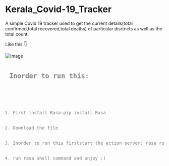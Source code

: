 # Kerala_Covid-19_Tracker
A simple Covid 19 tracker used to get the current details(total confirmed,total recovered,total deaths) of particular disrtricts as well as the total count.

Like this
👇

![image](https://github.com/injusticescorpio/Kerala_Covid-19_Tracker/blob/master/Screenshot%20(158).png)

<pre style="color:grey">
<h2> Inorder to run this: </h2>
  <ol>
    <li>First install Rasa:<span style="color:grey">pip install Rasa</span></li>
    <li>Download the file</li>
    <li>Inorder to run this firststart the action server: <span style="color:grey">rasa run actions</span></li>
    <li>run <span style="color:grey">rasa shell</span> command and enjoy :)</li>
    </ol>
  </pre>
